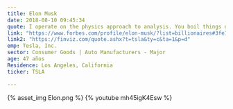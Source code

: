 ```yaml
---
title: Elon Musk
date: 2018-08-10 09:45:34
quote: I operate on the physics approach to analysis. You boil things down to the first principles or fundamental truths in a particular area and then you reason up from there.
link: "https://www.forbes.com/profile/elon-musk/?list=billionaires#3fe1d2657999"
link2: "https://finviz.com/quote.ashx?t=tsla&ty=c&ta=1&p=d"
emp: Tesla, Inc.
sector: Consumer Goods | Auto Manufacturers - Major
age: 47 años
Residence: Los Angeles, California
ticker: TSLA

---
```

{% asset_img Elon.png  %}
{% youtube mh45igK4Esw %}
